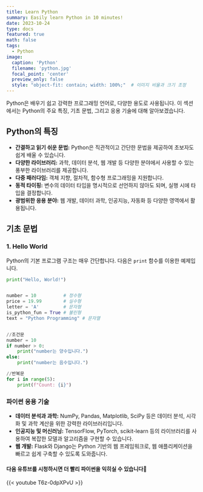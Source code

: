 ```yaml
---
title: Learn Python
summary: Easily learn Python in 10 minutes!
date: 2023-10-24
type: docs
featured: true
math: false
tags:
  - Python
image:
  caption: 'Python'
  filename: 'python.jpg'
  focal_point: 'center'
  preview_only: false
  style: "object-fit: contain; width: 100%;"  # 이미지 비율과 크기 조정
---
```


Python은 배우기 쉽고 강력한 프로그래밍 언어로, 다양한 용도로 사용됩니다. 이 섹션에서는 Python의 주요 특징, 기초 문법, 그리고 응용 기술에 대해 알아보겠습니다.

## Python의 특징
- **간결하고 읽기 쉬운 문법:** Python은 직관적이고 간단한 문법을 제공하여 초보자도 쉽게 배울 수 있습니다.
- **다양한 라이브러리:** 과학, 데이터 분석, 웹 개발 등 다양한 분야에서 사용할 수 있는 풍부한 라이브러리를 제공합니다.
- **다중 패러다임:** 객체 지향, 절차적, 함수형 프로그래밍을 지원합니다.
- **동적 타이핑:** 변수의 데이터 타입을 명시적으로 선언하지 않아도 되며, 실행 시에 타입을 결정합니다.
- **광범위한 응용 분야:** 웹 개발, 데이터 과학, 인공지능, 자동화 등 다양한 영역에서 활용됩니다.

## 기초 문법
### 1. Hello World
Python의 기본 프로그램 구조는 매우 간단합니다. 다음은 `print` 함수를 이용한 예제입니다.

```python
print("Hello, World!")


number = 10          # 정수형
price = 19.99        # 실수형
letter = 'A'         # 문자형
is_python_fun = True # 불린형
text = "Python Programming" # 문자열


//조건문
number = 10
if number > 0:
    print("number는 양수입니다.")
else:
    print("number는 음수입니다.")

//반복문
for i in range(5):
    print(f"Count: {i}")
```

### 파이썬 응용 기술
- **데이터 분석과 과학:**  NumPy, Pandas, Matplotlib, SciPy 등은 데이터 분석, 시각화 및 과학 계산을 위한 강력한 라이브러리입니다.
- **인공지능 및 머신러닝:**  TensorFlow, PyTorch, scikit-learn 등의 라이브러리를 사용하여 복잡한 모델과 알고리즘을 구현할 수 있습니다.
- **웹 개발:** Flask와 Django는 Python 기반의 웹 프레임워크로, 웹 애플리케이션을 빠르고 쉽게 구축할 수 있도록 도와줍니다.


#### 다음 유튜브를 시청하시면 더 빨리 파이썬을 익히실 수 있습니다🙌

{{< youtube T6z-0dpXPvU >}}
